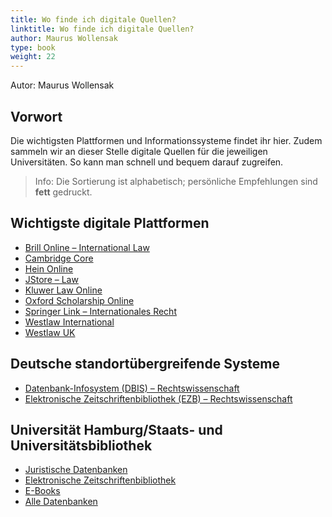 ```yaml
---
title: Wo finde ich digitale Quellen?
linktitle: Wo finde ich digitale Quellen?
author: Maurus Wollensak
type: book
weight: 22
---
```


Autor: Maurus Wollensak

## Vorwort

Die wichtigsten Plattformen und Informationssysteme findet ihr hier. Zudem sammeln wir an dieser Stelle digitale Quellen für die jeweiligen Universitäten. So kann man schnell und bequem darauf zugreifen.

> Info: Die Sortierung ist alphabetisch; persönliche Empfehlungen sind **fett** gedruckt.

## Wichtigste digitale Plattformen

* [Brill Online – International Law](https://brill.com/subject/LIL)
* [Cambridge Core](https://www.cambridge.org/core)
* [Hein Online](https://home.heinonline.org)
* [JStore – Law](https://www.jstor.org/subject/law)
* [Kluwer Law Online](https://kluwerlawonline.com)
* [Oxford Scholarship Online](https://oxford.universitypressscholarship.com)
* [Springer Link – Internationales Recht](https://www.springer.com/de/jura/internationales-recht)
* [Westlaw International](http://www.westlawinternational.com)
* [Westlaw UK](https://legalsolutions.thomsonreuters.co.uk/en/products-services/westlaw-uk.html)

## Deutsche standortübergreifende Systeme

* [Datenbank-Infosystem (DBIS) – Rechtswissenschaft](https://rzblx10.uni-regensburg.de/dbinfo/dbliste.php?bib_id=alle&colors=3&ocolors=40&lett=f&gebiete=15)
* [Elektronische Zeitschriftenbibliothek (EZB) – Rechtswissenschaft](http://rzblx1.uni-regensburg.de/ezeit/fl.phtml?bibid=AAAAA&colors=7&lang=de&notation=P)

## Universität Hamburg/Staats- und Universitätsbibliothek

* [Juristische Datenbanken](https://www.jura.uni-hamburg.de/die-fakultaet/zbr/medien-und-recherche/elektronische-medien/juristische-datenbanken.html)
* [Elektronische Zeitschriftenbibliothek](https://www.sub.uni-hamburg.de/en/recherche/elektronische-zeitschriftenbibliothek.html)
* [E-Books](https://www.sub.uni-hamburg.de/en/recherche/e-books.html)
* [Alle Datenbanken](https://www.sub.uni-hamburg.de/de/nc/recherche/datenbank-informationssystem.html)